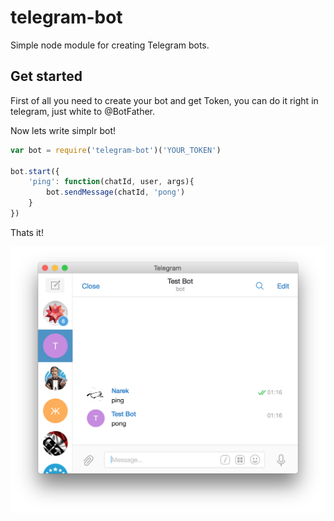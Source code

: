 # telegram-bot
Simple node module for creating Telegram bots.

## Get started

First of all you need to create your bot and get Token, you can do it right in telegram, just white to @BotFather.

Now lets write simplr bot!

```js 
var bot = require('telegram-bot')('YOUR_TOKEN')

bot.start({
	'ping': function(chatId, user, args){
		bot.sendMessage(chatId, 'pong')
	}
})

```
Thats it!

![Bot](ScreenShot.png)